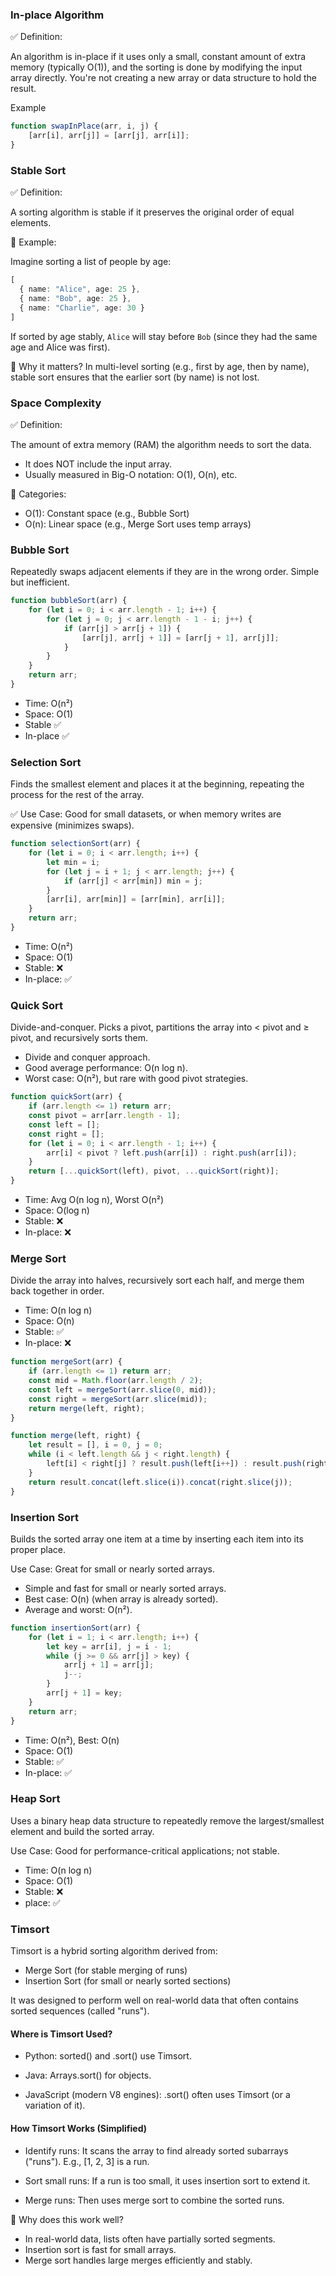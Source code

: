 ### In-place Algorithm
✅ Definition:

An algorithm is in-place if it uses only a small, constant amount of extra memory (typically O(1)), and the sorting is done by modifying the input array directly.
You're not creating a new array or data structure to hold the result.

Example

```ts
function swapInPlace(arr, i, j) {
    [arr[i], arr[j]] = [arr[j], arr[i]];
}

```

### Stable Sort
✅ Definition:

A sorting algorithm is stable if it preserves the original order of equal elements.

📌 Example:

Imagine sorting a list of people by age:
```ts
[
  { name: "Alice", age: 25 },
  { name: "Bob", age: 25 },
  { name: "Charlie", age: 30 }
]

```
If sorted by age stably, `Alice` will stay before `Bob` (since they had the same age and Alice was first).

🧠 Why it matters?
In multi-level sorting (e.g., first by age, then by name), stable sort ensures that the earlier sort (by name) is not lost.

### Space Complexity
✅ Definition:

The amount of extra memory (RAM) the algorithm needs to sort the data.

- It does NOT include the input array.
- Usually measured in Big-O notation: O(1), O(n), etc.

📌 Categories:

- O(1): Constant space (e.g., Bubble Sort)
- O(n): Linear space (e.g., Merge Sort uses temp arrays)

### Bubble Sort
Repeatedly swaps adjacent elements if they are in the wrong order. Simple but inefficient.
```ts
function bubbleSort(arr) {
    for (let i = 0; i < arr.length - 1; i++) {
        for (let j = 0; j < arr.length - 1 - i; j++) {
            if (arr[j] > arr[j + 1]) {
                [arr[j], arr[j + 1]] = [arr[j + 1], arr[j]];
            }
        }
    }
    return arr;
}

```
- Time: O(n²)
- Space: O(1)
- Stable ✅
- In-place ✅

### Selection Sort
Finds the smallest element and places it at the beginning, repeating the process for the rest of the array.

✅ Use Case:
Good for small datasets, or when memory writes are expensive (minimizes swaps).

```ts
function selectionSort(arr) {
    for (let i = 0; i < arr.length; i++) {
        let min = i;
        for (let j = i + 1; j < arr.length; j++) {
            if (arr[j] < arr[min]) min = j;
        }
        [arr[i], arr[min]] = [arr[min], arr[i]];
    }
    return arr;
}

```

- Time: O(n²)
- Space: O(1)
- Stable: ❌
- In-place: ✅


### Quick Sort
Divide-and-conquer. Picks a pivot, partitions the array into < pivot and ≥ pivot, and recursively sorts them.
- Divide and conquer approach.
- Good average performance: O(n log n).
- Worst case: O(n²), but rare with good pivot strategies.

```ts
function quickSort(arr) {
    if (arr.length <= 1) return arr;
    const pivot = arr[arr.length - 1];
    const left = [];
    const right = [];
    for (let i = 0; i < arr.length - 1; i++) {
        arr[i] < pivot ? left.push(arr[i]) : right.push(arr[i]);
    }
    return [...quickSort(left), pivot, ...quickSort(right)];
}

```

- Time: Avg O(n log n), Worst O(n²)
- Space: O(log n)
- Stable: ❌
- In-place: ❌

### Merge Sort
Divide the array into halves, recursively sort each half, and merge them back together in order.
- Time: O(n log n)
- Space: O(n)
- Stable: ✅
- In-place: ❌

```ts
function mergeSort(arr) {
    if (arr.length <= 1) return arr;
    const mid = Math.floor(arr.length / 2);
    const left = mergeSort(arr.slice(0, mid));
    const right = mergeSort(arr.slice(mid));
    return merge(left, right);
}

function merge(left, right) {
    let result = [], i = 0, j = 0;
    while (i < left.length && j < right.length) {
        left[i] < right[j] ? result.push(left[i++]) : result.push(right[j++]);
    }
    return result.concat(left.slice(i)).concat(right.slice(j));
}
```

### Insertion Sort
Builds the sorted array one item at a time by inserting each item into its proper place. 

Use Case: Great for small or nearly sorted arrays.

- Simple and fast for small or nearly sorted arrays.
- Best case: O(n) (when array is already sorted).
- Average and worst: O(n²).

```ts
function insertionSort(arr) {
    for (let i = 1; i < arr.length; i++) {
        let key = arr[i], j = i - 1;
        while (j >= 0 && arr[j] > key) {
            arr[j + 1] = arr[j];
            j--;
        }
        arr[j + 1] = key;
    }
    return arr;
}
```

- Time: O(n²), Best: O(n)
- Space: O(1)
- Stable: ✅
- In-place: ✅

### Heap Sort
Uses a binary heap data structure to repeatedly remove the largest/smallest element and build the sorted array.

Use Case:
Good for performance-critical applications; not stable.
- Time: O(n log n)
- Space: O(1)
- Stable: ❌
- place: ✅

### Timsort
Timsort is a hybrid sorting algorithm derived from:

- Merge Sort (for stable merging of runs)
- Insertion Sort (for small or nearly sorted sections)

It was designed to perform well on real-world data that often contains sorted sequences (called "runs").

#### Where is Timsort Used?

- Python: sorted() and .sort() use Timsort.

- Java: Arrays.sort() for objects.

- JavaScript (modern V8 engines): .sort() often uses Timsort (or a variation of it).

#### How Timsort Works (Simplified)

- Identify runs: It scans the array to find already sorted subarrays ("runs"). 
E.g., [1, 2, 3] is a run.

- Sort small runs: If a run is too small, it uses insertion sort to extend it.

- Merge runs: Then uses merge sort to combine the sorted runs.

🧠 Why does this work well?

- In real-world data, lists often have partially sorted segments.
- Insertion sort is fast for small arrays.
- Merge sort handles large merges efficiently and stably.
  
